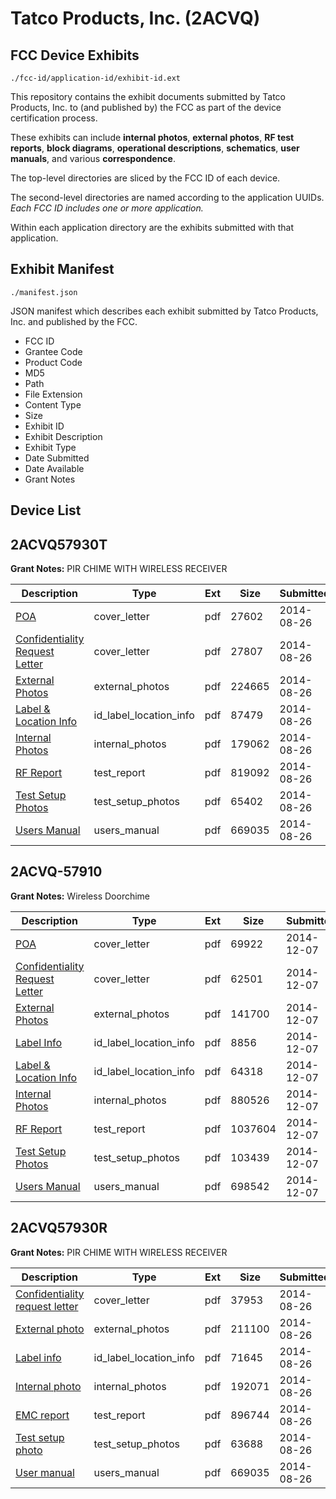 # Tatco Products, Inc. (2ACVQ)
## FCC Device Exhibits

```
./fcc-id/application-id/exhibit-id.ext
```

This repository contains the exhibit documents submitted by Tatco Products, Inc. to (and published by) the FCC as part of the device certification process.

These exhibits can include **internal photos**, **external photos**, **RF test reports**, **block diagrams**, **operational descriptions**, **schematics**, **user manuals**, and various **correspondence**.

The top-level directories are sliced by the FCC ID of each device.

The second-level directories are named according to the application UUIDs. *Each FCC ID includes one or more application.*

Within each application directory are the exhibits submitted with that application. 

## Exhibit Manifest

```
./manifest.json
```

JSON manifest which describes each exhibit submitted by Tatco Products, Inc. and published by the FCC.

- FCC ID
- Grantee Code
- Product Code
- MD5
- Path
- File Extension
- Content Type
- Size
- Exhibit ID
- Exhibit Description
- Exhibit Type
- Date Submitted
- Date Available
- Grant Notes

## Device List
## 2ACVQ57930T
**Grant Notes:** PIR CHIME WITH WIRELESS RECEIVER

| Description | Type | Ext | Size | Submitted | Available |
| ----------- | ---- | --- | ---- | --------- | --------- |
| [POA](2ACVQ57930T/c95edd97c6709ce2646bd9c6532b3b70/2369221.pdf) | cover_letter | pdf | 27602 | 2014-08-26 | 2014-08-26 |
| [Confidentiality Request Letter](2ACVQ57930T/c95edd97c6709ce2646bd9c6532b3b70/2369222.pdf) | cover_letter | pdf | 27807 | 2014-08-26 | 2014-08-26 |
| [External Photos](2ACVQ57930T/c95edd97c6709ce2646bd9c6532b3b70/2369226.pdf) | external_photos | pdf | 224665 | 2014-08-26 | 2014-08-26 |
| [Label & Location Info](2ACVQ57930T/c95edd97c6709ce2646bd9c6532b3b70/2369229.pdf) | id_label_location_info | pdf | 87479 | 2014-08-26 | 2014-08-26 |
| [Internal Photos](2ACVQ57930T/c95edd97c6709ce2646bd9c6532b3b70/2369228.pdf) | internal_photos | pdf | 179062 | 2014-08-26 | 2014-08-26 |
| [RF Report](2ACVQ57930T/c95edd97c6709ce2646bd9c6532b3b70/2369231.pdf) | test_report | pdf | 819092 | 2014-08-26 | 2014-08-26 |
| [Test Setup Photos](2ACVQ57930T/c95edd97c6709ce2646bd9c6532b3b70/2369232.pdf) | test_setup_photos | pdf | 65402 | 2014-08-26 | 2014-08-26 |
| [Users Manual](2ACVQ57930T/c95edd97c6709ce2646bd9c6532b3b70/2369230.pdf) | users_manual | pdf | 669035 | 2014-08-26 | 2014-08-26 |
## 2ACVQ-57910
**Grant Notes:** Wireless Doorchime

| Description | Type | Ext | Size | Submitted | Available |
| ----------- | ---- | --- | ---- | --------- | --------- |
| [POA](2ACVQ-57910/2a853b1ed4c8e118e687c56fd7b7a7ff/2466079.pdf) | cover_letter | pdf | 69922 | 2014-12-07 | 2014-12-08 |
| [Confidentiality Request Letter](2ACVQ-57910/2a853b1ed4c8e118e687c56fd7b7a7ff/2466080.pdf) | cover_letter | pdf | 62501 | 2014-12-07 | 2014-12-08 |
| [External Photos](2ACVQ-57910/2a853b1ed4c8e118e687c56fd7b7a7ff/2466086.pdf) | external_photos | pdf | 141700 | 2014-12-07 | 2014-12-08 |
| [Label Info](2ACVQ-57910/2a853b1ed4c8e118e687c56fd7b7a7ff/2466088.pdf) | id_label_location_info | pdf | 8856 | 2014-12-07 | 2014-12-08 |
| [Label & Location Info](2ACVQ-57910/2a853b1ed4c8e118e687c56fd7b7a7ff/2466089.pdf) | id_label_location_info | pdf | 64318 | 2014-12-07 | 2014-12-08 |
| [Internal Photos](2ACVQ-57910/2a853b1ed4c8e118e687c56fd7b7a7ff/2466087.pdf) | internal_photos | pdf | 880526 | 2014-12-07 | 2014-12-08 |
| [RF Report](2ACVQ-57910/2a853b1ed4c8e118e687c56fd7b7a7ff/2466084.pdf) | test_report | pdf | 1037604 | 2014-12-07 | 2014-12-08 |
| [Test Setup Photos](2ACVQ-57910/2a853b1ed4c8e118e687c56fd7b7a7ff/2466085.pdf) | test_setup_photos | pdf | 103439 | 2014-12-07 | 2014-12-08 |
| [Users Manual](2ACVQ-57910/2a853b1ed4c8e118e687c56fd7b7a7ff/2466090.pdf) | users_manual | pdf | 698542 | 2014-12-07 | 2014-12-08 |
## 2ACVQ57930R
**Grant Notes:** PIR CHIME WITH WIRELESS RECEIVER

| Description | Type | Ext | Size | Submitted | Available |
| ----------- | ---- | --- | ---- | --------- | --------- |
| [Confidentiality request letter](2ACVQ57930R/f7afd8b32315f494e1631364997e4137/2370050.pdf) | cover_letter | pdf | 37953 | 2014-08-26 | 2014-08-26 |
| [External photo](2ACVQ57930R/f7afd8b32315f494e1631364997e4137/2370056.pdf) | external_photos | pdf | 211100 | 2014-08-26 | 2014-08-26 |
| [Label info](2ACVQ57930R/f7afd8b32315f494e1631364997e4137/2370058.pdf) | id_label_location_info | pdf | 71645 | 2014-08-26 | 2014-08-26 |
| [Internal photo](2ACVQ57930R/f7afd8b32315f494e1631364997e4137/2370057.pdf) | internal_photos | pdf | 192071 | 2014-08-26 | 2014-08-26 |
| [EMC report](2ACVQ57930R/f7afd8b32315f494e1631364997e4137/2370077.pdf) | test_report | pdf | 896744 | 2014-08-26 | 2014-08-26 |
| [Test setup photo](2ACVQ57930R/f7afd8b32315f494e1631364997e4137/2370055.pdf) | test_setup_photos | pdf | 63688 | 2014-08-26 | 2014-08-26 |
| [User manual](2ACVQ57930R/f7afd8b32315f494e1631364997e4137/2369230.pdf) | users_manual | pdf | 669035 | 2014-08-26 | 2014-08-26 |
